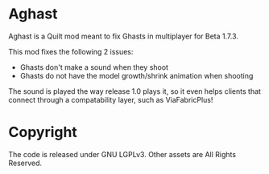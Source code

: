 # Aghast

Aghast is a Quilt mod meant to fix Ghasts in multiplayer for Beta 1.7.3.

This mod fixes the following 2 issues:
- Ghasts don't make a sound when they shoot
- Ghasts do not have the model growth/shrink animation when shooting

The sound is played the way release 1.0 plays it, so it even helps clients that connect through a compatability layer, such as ViaFabricPlus!

# Copyright

The code is released under GNU LGPLv3. Other assets are All Rights Reserved.
